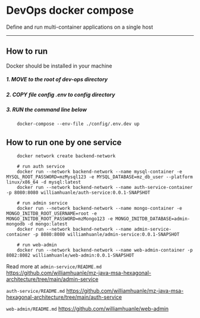 # DevOps docker compose

Define and run multi-container applications on a single host
- --
## How to run
Docker should be installed in your machine
##### 1. MOVE to the root of dev-ops directory
##### 2. COPY file config .env to config directory
##### 3. RUN the command line below

```
    docker-compose --env-file ./config/.env.dev up 
```

## How to run one by one service

```
    docker network create backend-network
    
    # run auth service
    docker run --network backend-network --name mysql-container -e MYSQL_ROOT_PASSWORD=mzMysql123 -e MYSQL_DATABASE=mz_db_user --platform linux/x86_64 -d mysql:latest
    docker run --network backend-network --name auth-service-container -p 8080:8080 williamhuanle/auth-service:0.0.1-SNAPSHOT
    
    # run admin service
    docker run --network backend-network --name mongo-container -e MONGO_INITDB_ROOT_USERNAME=root -e MONGO_INITDB_ROOT_PASSWORD=mzMongo123 -e MONGO_INITDB_DATABASE=admin-mongodb -d mongo:latest
    docker run --network backend-network --name admin-service-container -p 8080:8080 williamhuanle/admin-service:0.0.1-SNAPSHOT
    
    # run web-admin
    docker run --network backend-network --name web-admin-container -p 8082:8082 williamhuanle/web-admin:0.0.1-SNAPSHOT
```

Read more at 
`admin-service/README.md` https://github.com/williamhuanle/mz-java-msa-hexagonal-architecture/tree/main/admin-service

`auth-service/README.md` https://github.com/williamhuanle/mz-java-msa-hexagonal-architecture/tree/main/auth-service

`web-admin/README.md` https://github.com/williamhuanle/web-admin 

